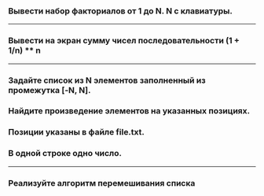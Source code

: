 ###  Вывести набор факториалов от 1 до N. N с клавиатуры.
---
###  Вывести на экран сумму чисел последовательности **(1 + 1/n) ** n**
---
###  Задайте список из N элементов заполненный из промежутка [-N, N].  
### Найдите произведение элементов на указанных позициях.  
### Позиции указаны в файле file.txt.  
### В одной строке одно число.
---
###  Реализуйте алгоритм перемешивания списка
